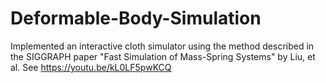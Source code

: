# Deformable-Body-Simulation
Implemented an interactive cloth simulator using the method described in the SIGGRAPH paper "Fast Simulation of Mass-Spring Systems" by Liu, et al.
See https://youtu.be/kL0LF5pwKCQ
